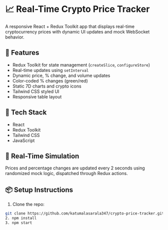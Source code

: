 # 📈 Real-Time Crypto Price Tracker

A responsive React + Redux Toolkit app that displays real-time cryptocurrency prices with dynamic UI updates and mock WebSocket behavior.

## 🚀 Features
- Redux Toolkit for state management (`createSlice`, `configureStore`)
- Real-time updates using `setInterval`
- Dynamic price, % change, and volume updates
- Color-coded % changes (green/red)
- Static 7D charts and crypto icons
- Tailwind CSS styled UI
- Responsive table layout

## 🧱 Tech Stack
- React
- Redux Toolkit
- Tailwind CSS
- JavaScript

## 🔄 Real-Time Simulation
Prices and percentage changes are updated every 2 seconds using randomized mock logic, dispatched through Redux actions.

## 📦 Setup Instructions

1. Clone the repo:
```bash
git clone https://github.com/katumalasarala347/crypto-price-tracker.git
2. npm install
3. npm start
